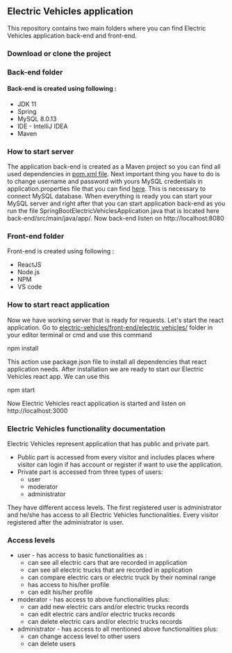 ## Electric Vehicles application
This repository contains two main folders where you can find Electric Vehicles application back-end and front-end. 
### Download or clone the project
### Back-end folder
#### Back-end  is created using following :
- JDK 11
- Spring 
- MySQL 8.0.13
- IDE - IntelliJ IDEA    
- Maven
### How to start server
The application  back-end is created as a Maven project so you can find all used dependencies in [pom.xml file](https://github.com/PDraganovP/electric-vehicles/blob/master/back-end/pom.xml). Next important thing you have to do is to change username and password with yours MySQL credentials in application.properties file that you can find [here](https://github.com/PDraganovP/electric-vehicles/blob/master/back-end/src/main/resources/application.properties). This is necessary to connect MySQL database. When everything is ready you can start your MySQL server and right after that you can start application back-end as you run the file SpringBootElectricVehiclesApplication.java that is located here back-end/src/main/java/app/.
Now back-end listen on http://localhost:8080

### Front-end folder
Front-end  is created using following :
- ReactJS
- Node.js
- NPM
- VS code 

### How to start react application
 Now we have working server that is ready for requests. Let's start the react application. Go to 
[electric-vehicles/front-end/electric vehicles/](https://github.com/PDraganovP/electric-vehicles/tree/master/front-end/electric%20vehicles) folder in your editor terminal or cmd and use this command

npm install

This action use package.json file to install all dependencies that react application needs.
After installation we are ready to start our Electric Vehicles react app. We can use this 

npm start

Now Electric Vehicles react application is started and listen on http://localhost:3000 

### Electric Vehicles functionality documentation
Electric Vehicles  represent  application that has public  and private part.

-  Public part is accessed from every visitor  and includes places where visitor can login if has account or register if want to use the application. 
-  Private part is accessed from three types of users:
   - user
   - moderator
   - administrator

They have different access levels. The first registered user is administrator and he/she has access to all Electric Vehicles functionalities. Every visitor registered after the administrator is user.
### Access levels
- user - has access to basic functionalities as :
  - can see all electric cars that are recorded in application
  - can see all electric trucks that are recorded in application
  - can compare electric cars or electric truck by their nominal range
  - has access to his/her profile
  - can edit his/her profile
- moderator - has access to above functionalities plus:
  - can add new electric cars and/or electric trucks records
  - can edit electric cars and/or electric trucks records
  - can delete electric cars and/or electric trucks records
- administrator - has access to all mentioned above functionalities plus:
  - can change access level to other users
  - can delete users